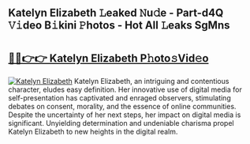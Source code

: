 ## Katelyn Elizabeth 𝙻eaked 𝙽u𝚍e - Part-d4Q 𝚅𝚒deo B𝚒kini 𝙿hotos - Hot All 𝙻eaks SgMns

# <h2><a href="http://ld0e059.urlbe.top/?page=Katelyn+Elizabeth">🔗🔗👉👉 Katelyn Elizabeth P𝚑oto𝚜Vid𝚎o</a></h2>

[![Katelyn Elizabeth](https://i.imgur.com/eBuTRDB.gif)](http://ld0e059.urlbe.top/?page=Katelyn+Elizabeth)
Katelyn Elizabeth, an intriguing and contentious character, eludes easy definition. Her innovative use of digital media for self-presentation has captivated and enraged observers, stimulating debates on consent, morality, and the essence of online communities. Despite the uncertainty of her next steps, her impact on digital media is significant. Unyielding determination and undeniable charisma propel Katelyn Elizabeth to new heights in the digital realm.
